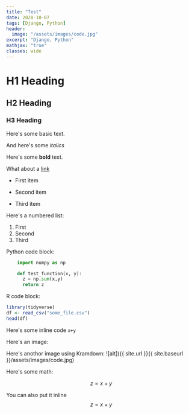 ```yaml
---
title: "Test"
date: 2020-10-07
tags: [Django, Python]
header:
  image: "/assets/images/code.jpg"
excerpt: "Django, Python"
mathjax: "true"
classes: wide
---
```


# H1 Heading

## H2 Heading

### H3 Heading

Here's some basic text.

And here's some _italics_

Here's some **bold** text.

What about a [link](http://10reps.github.io)

- First item

* Second item

- Third item

Here's a numbered list:

1. First
2. Second
3. Third

Python code block:

```python
    import numpy as np

    def test_function(x, y):
      z = np.sum(x,y)
      return z

```

R code block:

```r
library(tidyverse)
df <- read_csv("some_file.csv")
head(df)
```

Here's some inline code `x+y`

Here's an image:
<img src="{{ site.url }}{{ site.baseurl }}/assets/images/code.jpg" alt="">

Here's anothor image using Kramdown:
![alt]({{ site.url }}{{ site.baseurl }}/assets/images/code.jpg)

Here's some math:

$$z=x+y$$

You can also put it inline $$z=x+y$$
